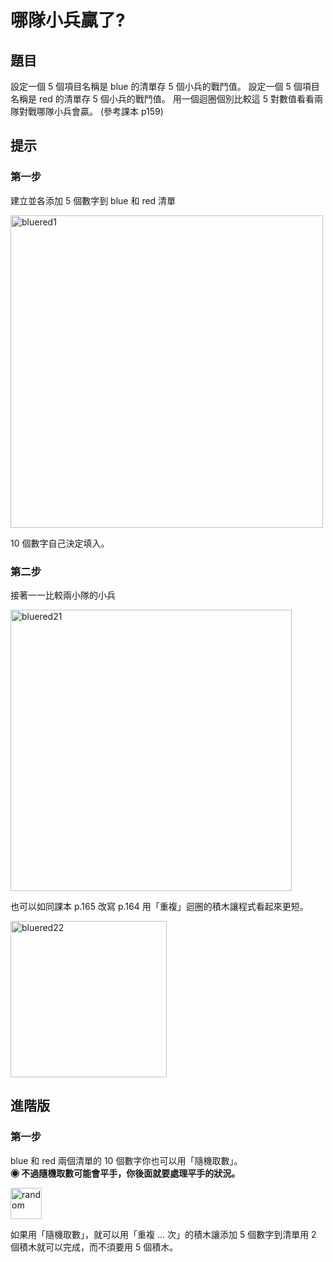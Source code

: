 # 哪隊小兵贏了?

## 題目

設定一個 5 個項目名稱是 blue 的清單存 5 個小兵的戰鬥值。 
設定一個 5 個項目名稱是 red 的清單存 5 個小兵的戰鬥值。 
用一個迴圈個別比較這 5 對數值看看兩隊對戰哪隊小兵會贏。
(參考課本 p159)

## 提示

### 第一步

建立並各添加 5 個數字到 blue 和 red 清單

<img src="http://nandemoi.github.io/zl111/media/bluered1.png" alt="bluered1" height="500"/>

10 個數字自己決定填入。

### 第二步

接著一一比較兩小隊的小兵

<img src="http://nandemoi.github.io/zl111/media/bluered21.png" alt="bluered21" height="450"/>

也可以如同課本 p.165 改寫 p.164 用「重複」迴圈的積木讓程式看起來更短。

<img src="http://nandemoi.github.io/zl111/media/bluered22.png" alt="bluered22" height="250"/>

## 進階版

### 第一步

blue 和 red 兩個清單的 10 個數字你也可以用「隨機取數」。  
**◉ 不過隨機取數可能會平手，你後面就要處理平手的狀況。**

<img src="http://nandemoi.github.io/zl111/media/random.png" alt="random" height="50"/>

如果用「隨機取數」，就可以用「重複 ... 次」的積木讓添加 5 個數字到清單用 2 個積木就可以完成，而不須要用 5 個積木。